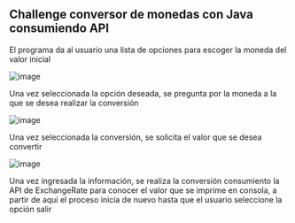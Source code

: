 <h2>Challenge conversor de monedas con Java consumiendo API</h2>

El programa da al usuario una lista de opciones para escoger la moneda del valor inicial 

![image](https://github.com/user-attachments/assets/5118c423-bff7-491c-8885-1878b7421c41)

Una vez seleccionada la opción deseada, se pregunta por la moneda a la que se desea realizar la conversión 

![image](https://github.com/user-attachments/assets/e4d04817-25bd-4510-947c-1f2e364a3690)

Una vez seleccionada la conversión, se solicita el valor que se desea convertir

![image](https://github.com/user-attachments/assets/fa4dd191-c9e1-4172-93ba-0febe9d8ba7f)

Una vez ingresada la información, se realiza la conversión consumiento la API de ExchangeRate para conocer el valor que se imprime en consola, a partir de aquí el proceso inicia de nuevo hasta que el usuario seleccione la opción salir



